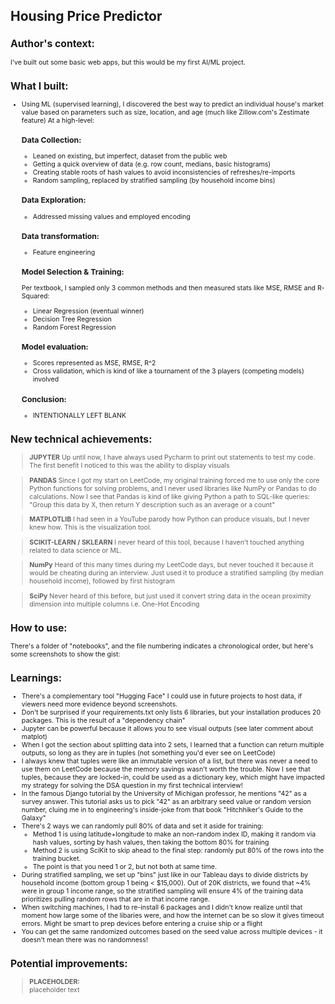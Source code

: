 <div style="font-size: 75%;">

# Housing Price Predictor

## Author's context:
I've built out some basic web apps, but this would be my first AI/ML project.

## What I built:
- Using ML (supervised learning), I discovered the best way to predict an individual house's market value based on parameters such as size, location, and age (much like Zillow.com's Zestimate feature) At a high-level:

    ### Data Collection:
  - Leaned on existing, but imperfect, dataset from the public web
  - Getting a quick overview of data (e.g. row count, medians, basic histograms)
  - Creating stable roots of hash values to avoid inconsistencies of refreshes/re-imports
  - Random sampling, replaced by stratified sampling (by household income bins)

  ### Data Exploration:
  - Addressed missing values and employed encoding

  ### Data transformation:
  - Feature engineering


  ### Model Selection & Training:
    Per textbook, I sampled only 3 common methods and then measured stats like MSE, RMSE and R-Squared:
  - Linear Regression (eventual winner)
  - Decision Tree Regression
  - Random Forest Regression

  ### Model evaluation:
  - Scores represented as MSE, RMSE, R^2
  - Cross validation, which is kind of like a tournament of the 3 players (competing models) involved 

  ### Conclusion:
  - INTENTIONALLY LEFT BLANK

## New technical achievements:
>**JUPYTER**
Up until now, I have always used Pycharm to print out statements to test my code. The first benefit I noticed to this was the ability to display visuals

>**PANDAS**
Since I got my start on LeetCode, my original training forced me to use only the core Python functions for solving problems, and I never used libraries like NumPy or Pandas to do calculations. Now I see that Pandas is kind of like giving Python a path to SQL-like queries: "Group this data by X, then return Y description such as an average or a count"

>**MATPLOTLIB**
I had seen in a YouTube parody how Python can produce visuals, but I never knew how. This is the visualization tool.

>**SCIKIT-LEARN / SKLEARN**
I never heard of this tool, because I haven't touched anything related to data science or ML.

>**NumPy**
Heard of this many times during my LeetCode days, but never touched it because it would be cheating during an interview. Just used it to produce a stratified sampling (by median household income), followed by first histogram

>**SciPy**
Never heard of this before, but just used it convert string data in the ocean proximity dimension into multiple columns i.e. One-Hot Encoding

## How to use:
There's a folder of "notebooks", and the file numbering indicates a chronological order, but here's some screenshots to show the gist:


## Learnings:
- There's a complementary tool "Hugging Face" I could use in future projects to host data, if viewers need more evidence beyond screenshots.
- Don't be surprised if your requirements.txt only lists 6 libraries, but your installation produces 20 packages. This is the result of a "dependency chain"
- Jupyter can be powerful because it allows you to see visual outputs (see later comment about matplot)
- When I got the section about splitting data into 2 sets, I learned that a function can return multiple outputs, so long as they are in tuples (not something you'd ever see on LeetCode)
- I always knew that tuples were like an immutable version of a list, but there was never a need to use them on LeetCode because the memory savings wasn't worth the trouble. Now I see that tuples, because they are locked-in, could be used as a dictionary key, which might have impacted my strategy for solving the DSA question in my first technical interview!
- In the famous Django tutorial by the University of Michigan professor, he mentions "42" as a survey answer. This tutorial asks us to pick "42" as an arbitrary seed value or random version number, cluing me in to engineering's inside-joke from that book "Hitchhiker's Guide to the Galaxy" 
- There's 2 ways we can randomly pull 80% of data and set it aside for training:
  - Method 1 is using latitude+longitude to make an non-random index ID, making it random via hash values, sorting by hash values, then taking the bottom 80% for training
  - Method 2 is using SciKit to skip ahead to the final step: randomly put 80% of the rows into the training bucket.
  - The point is that you need 1 or 2, but not both at same time.
- During stratified sampling, we set up "bins" just like in our Tableau days to divide districts by household income (bottom group 1 being < $15,000). Out of 20K districts, we found that ~4% were in group 1 income range, so the stratified sampling will ensure 4% of the training data prioritizes pulling random rows that are in that income range.
- When switching machines, I had to re-install 6 packages and I didn't know realize until that moment how large some of the libaries were, and how the internet can be so slow it gives timeout errors. Might be smart to prep devices before entering a cruise ship or a flight
- You can get the same randomized outcomes based on the seed value across multiple devices - it doesn't mean there was no randomness!

## Potential improvements:
>**PLACEHOLDER:**<br>
placeholder text


</div>